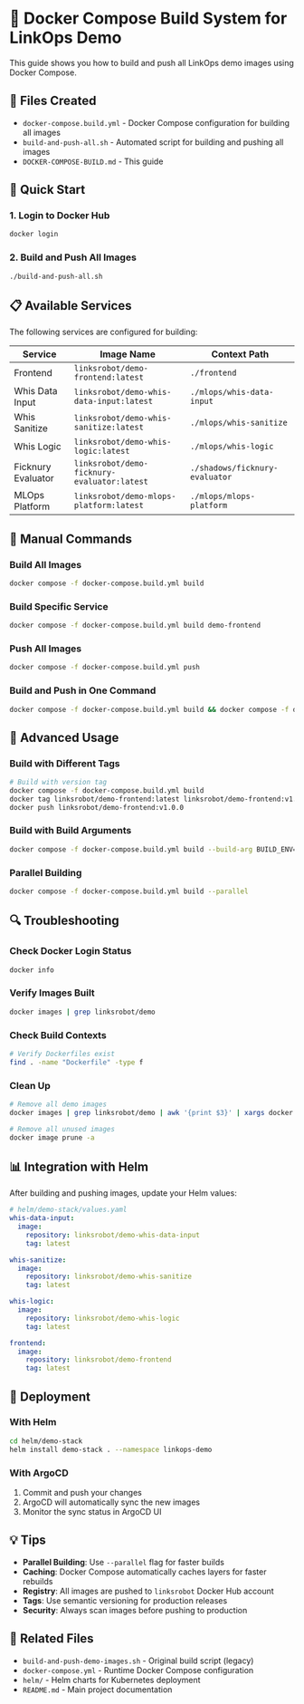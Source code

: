 # 🐳 Docker Compose Build System for LinkOps Demo

This guide shows you how to build and push all LinkOps demo images using Docker Compose.

## 📁 Files Created

- `docker-compose.build.yml` - Docker Compose configuration for building all images
- `build-and-push-all.sh` - Automated script for building and pushing all images
- `DOCKER-COMPOSE-BUILD.md` - This guide

## 🚀 Quick Start

### 1. Login to Docker Hub
```bash
docker login
```

### 2. Build and Push All Images
```bash
./build-and-push-all.sh
```

## 📋 Available Services

The following services are configured for building:

| Service | Image Name | Context Path |
|---------|------------|--------------|
| Frontend | `linksrobot/demo-frontend:latest` | `./frontend` |
| Whis Data Input | `linksrobot/demo-whis-data-input:latest` | `./mlops/whis-data-input` |
| Whis Sanitize | `linksrobot/demo-whis-sanitize:latest` | `./mlops/whis-sanitize` |
| Whis Logic | `linksrobot/demo-whis-logic:latest` | `./mlops/whis-logic` |
| Ficknury Evaluator | `linksrobot/demo-ficknury-evaluator:latest` | `./shadows/ficknury-evaluator` |
| MLOps Platform | `linksrobot/demo-mlops-platform:latest` | `./mlops/mlops-platform` |

## 🔧 Manual Commands

### Build All Images
```bash
docker compose -f docker-compose.build.yml build
```

### Build Specific Service
```bash
docker compose -f docker-compose.build.yml build demo-frontend
```

### Push All Images
```bash
docker compose -f docker-compose.build.yml push
```

### Build and Push in One Command
```bash
docker compose -f docker-compose.build.yml build && docker compose -f docker-compose.build.yml push
```

## 🎯 Advanced Usage

### Build with Different Tags
```bash
# Build with version tag
docker compose -f docker-compose.build.yml build
docker tag linksrobot/demo-frontend:latest linksrobot/demo-frontend:v1.0.0
docker push linksrobot/demo-frontend:v1.0.0
```

### Build with Build Arguments
```bash
docker compose -f docker-compose.build.yml build --build-arg BUILD_ENV=production
```

### Parallel Building
```bash
docker compose -f docker-compose.build.yml build --parallel
```

## 🔍 Troubleshooting

### Check Docker Login Status
```bash
docker info
```

### Verify Images Built
```bash
docker images | grep linksrobot/demo
```

### Check Build Contexts
```bash
# Verify Dockerfiles exist
find . -name "Dockerfile" -type f
```

### Clean Up
```bash
# Remove all demo images
docker images | grep linksrobot/demo | awk '{print $3}' | xargs docker rmi

# Remove all unused images
docker image prune -a
```

## 📊 Integration with Helm

After building and pushing images, update your Helm values:

```yaml
# helm/demo-stack/values.yaml
whis-data-input:
  image:
    repository: linksrobot/demo-whis-data-input
    tag: latest

whis-sanitize:
  image:
    repository: linksrobot/demo-whis-sanitize
    tag: latest

whis-logic:
  image:
    repository: linksrobot/demo-whis-logic
    tag: latest

frontend:
  image:
    repository: linksrobot/demo-frontend
    tag: latest
```

## 🚀 Deployment

### With Helm
```bash
cd helm/demo-stack
helm install demo-stack . --namespace linkops-demo
```

### With ArgoCD
1. Commit and push your changes
2. ArgoCD will automatically sync the new images
3. Monitor the sync status in ArgoCD UI

## 💡 Tips

- **Parallel Building**: Use `--parallel` flag for faster builds
- **Caching**: Docker Compose automatically caches layers for faster rebuilds
- **Registry**: All images are pushed to `linksrobot` Docker Hub account
- **Tags**: Use semantic versioning for production releases
- **Security**: Always scan images before pushing to production

## 🔗 Related Files

- `build-and-push-demo-images.sh` - Original build script (legacy)
- `docker-compose.yml` - Runtime Docker Compose configuration
- `helm/` - Helm charts for Kubernetes deployment
- `README.md` - Main project documentation 